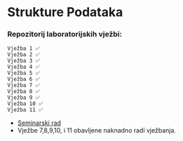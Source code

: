 # Strukture Podataka

### Repozitorij laboratorijskih vježbi:
```
Vježba 1 ✅
Vježba 2 ✅
Vježba 3 ✅
Vježba 4 ✅
Vježba 5 ✅
Vježba 6 ✅
Vježba 7 ✅
Vježba 8 ✅
Vježba 9 ✅
Vježba 10 ✅
Vježba 11 ✅
```
- [Seminarski rad](https://github.com/leojerkovic/Projekti/tree/main/Bankovni%20sustav%20u%20C/Final%20ver "Banka u C s jednostavnim sučeljem")
- Vježbe 7,8,9,10, i 11 obavljene naknadno radi vježbanja.